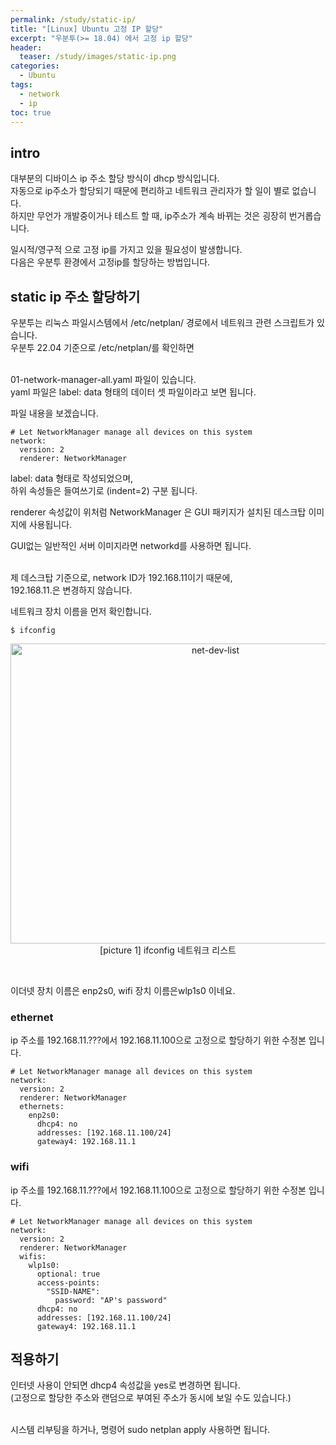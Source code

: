 ```yaml
---
permalink: /study/static-ip/
title: "[Linux] Ubuntu 고정 IP 할당"
excerpt: "우분투(>= 18.04) 에서 고정 ip 할당"
header:
  teaser: /study/images/static-ip.png
categories:
  - Ubuntu
tags:
  - network
  - ip
toc: true
---
```


## intro

대부분의 디바이스 ip 주소 할당 방식이 dhcp 방식입니다.<br>
자동으로 ip주소가 할당되기 때문에 편리하고 네트워크 관리자가 할 일이 별로 없습니다.<br>
하지만 무언가 개발중이거나 테스트 할 때, ip주소가 계속 바뀌는 것은 굉장히 번거롭습니다.<br>

일시적/영구적 으로 고정 ip를 가지고 있을 필요성이 발생합니다.<br>
다음은 우분투 환경에서 고정ip를 할당하는 방법입니다.<br>

## static ip 주소 할당하기

우분투는 리눅스 파일시스템에서 <span style="{{ site.code }}">/etc/netplan/</span> 경로에서 네트워크 관련 스크립트가 있습니다.<br>
우분투 22.04 기준으로 <span style="{{ site.code }}">/etc/netplan/</span>를 확인하면<br><br>

<span style="{{ site.code }}">01-network-manager-all.yaml</span> 파일이 있습니다.<br>
yaml 파일은 <span style="{{ site.code }}">label: data</span> 형태의 데이터 셋 파일이라고 보면 됩니다.<br>

파일 내용을 보겠습니다.
```
# Let NetworkManager manage all devices on this system
network:
  version: 2
  renderer: NetworkManager
```

<span style="{{ site.code }}">label: data</span> 형태로 작성되었으며,<br>
하위 속성들은 들여쓰기로 (indent=2) 구분 됩니다.<br>

<span style="{{ site.code }}">renderer</span> 속성값이 위처럼 <span style="{{ site.code }}">NetworkManager</span> 은 GUI 패키지가 설치된 데스크탑 이미지에 사용됩니다.<br>

GUI없는 일반적인 서버 이미지라면 <span style="{{ site.code }}">networkd</span>를 사용하면 됩니다.<br><br>

제 데스크탑 기준으로, network ID가 <span style="{{ site.code }}">192.168.11</span>이기 때문에,<br>
<span style="{{ site.code }}">192.168.11.</span>은 변경하지 않습니다.<br>


네트워크 장치 이름을 먼저 확인합니다.
```
$ ifconfig
```
<p align="center">
  <img src="/study/images/net-dev-list.png" alt="net-dev-list" width="640" height="480"><br>
  <span style="{{ site.img }}">[picture 1] ifconfig 네트워크 리스트</span>
</p>
<br>

이더넷 장치 이름은 <span style="{{ site.code }}">enp2s0</span>, wifi 장치 이름은<span style="{{ site.code }}">wlp1s0</span> 이네요.<br>

### ethernet

ip 주소를 <span style="{{ site.code }}">192.168.11.???</span>에서 <span style="{{ site.code }}">192.168.11.100</span>으로 고정으로 할당하기 위한 수정본 입니다.
```
# Let NetworkManager manage all devices on this system
network:
  version: 2
  renderer: NetworkManager
  ethernets:
    enp2s0:
      dhcp4: no 
      addresses: [192.168.11.100/24]
      gateway4: 192.168.11.1
```

### wifi

ip 주소를 <span style="{{ site.code }}">192.168.11.???</span>에서 <span style="{{ site.code }}">192.168.11.100</span>으로 고정으로 할당하기 위한 수정본 입니다.
```
# Let NetworkManager manage all devices on this system
network:
  version: 2
  renderer: NetworkManager
  wifis:
    wlp1s0:
      optional: true
      access-points:
        "SSID-NAME":
          password: "AP's password"
      dhcp4: no 
      addresses: [192.168.11.100/24]
      gateway4: 192.168.11.1
```


## 적용하기

인터넷 사용이 안되면 <span style="{{ site.code }}">dhcp4</span> 속성값을 yes로 변경하면 됩니다.<br>
(고정으로 할당한 주소와 랜덤으로 부여된 주소가 동시에 보일 수도 있습니다.)<br><br>

시스템 리부팅을 하거나, 명령어 <span style="{{ site.code }}">sudo netplan apply</span> 사용하면 됩니다.<br>
